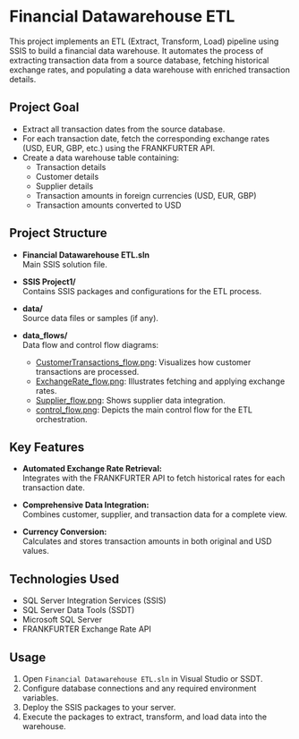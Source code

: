 # Financial Datawarehouse ETL

This project implements an ETL (Extract, Transform, Load) pipeline using SSIS to build a financial data warehouse. It automates the process of extracting transaction data from a source database, fetching historical exchange rates, and populating a data warehouse with enriched transaction details.

## Project Goal

- Extract all transaction dates from the source database.
- For each transaction date, fetch the corresponding exchange rates (USD, EUR, GBP, etc.) using the FRANKFURTER API.
- Create a data warehouse table containing:
  - Transaction details
  - Customer details
  - Supplier details
  - Transaction amounts in foreign currencies (USD, EUR, GBP)
  - Transaction amounts converted to USD

## Project Structure

- **Financial Datawarehouse ETL.sln**  
  Main SSIS solution file.

- **SSIS Project1/**  
  Contains SSIS packages and configurations for the ETL process.

- **data/**  
  Source data files or samples (if any).

- **data_flows/**  
  Data flow and control flow diagrams:
    - [CustomerTransactions_flow.png](https://github.com/dhaev/Data-projects/blob/main/SSIS/Financial%20Datawarehouse%20ETL/data_flows/CustomerTransactions_flow.png): Visualizes how customer transactions are processed.
    - [ExchangeRate_flow.png](https://github.com/dhaev/Data-projects/blob/main/SSIS/Financial%20Datawarehouse%20ETL/data_flows/ExchangeRate_flow.png): Illustrates fetching and applying exchange rates.
    - [Supplier_flow.png](https://github.com/dhaev/Data-projects/blob/main/SSIS/Financial%20Datawarehouse%20ETL/data_flows/Supplier_flow.png): Shows supplier data integration.
    - [control_flow.png](https://github.com/dhaev/Data-projects/blob/main/SSIS/Financial%20Datawarehouse%20ETL/data_flows/control_flow.png): Depicts the main control flow for the ETL orchestration.

## Key Features

- **Automated Exchange Rate Retrieval:**  
  Integrates with the FRANKFURTER API to fetch historical rates for each transaction date.

- **Comprehensive Data Integration:**  
  Combines customer, supplier, and transaction data for a complete view.

- **Currency Conversion:**  
  Calculates and stores transaction amounts in both original and USD values.

## Technologies Used

- SQL Server Integration Services (SSIS)
- SQL Server Data Tools (SSDT)
- Microsoft SQL Server
- FRANKFURTER Exchange Rate API

## Usage

1. Open `Financial Datawarehouse ETL.sln` in Visual Studio or SSDT.
2. Configure database connections and any required environment variables.
3. Deploy the SSIS packages to your server.
4. Execute the packages to extract, transform, and load data into the warehouse.


